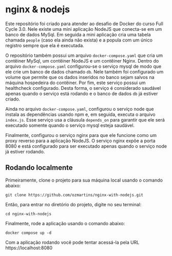 # nginx & nodejs

Este repositório foi criado para atender ao desafio de Docker do curso Full Cycle 3.0. Nele existe uma mini aplicação NodeJS que conecta-se em um banco de dados MySql. Em seguida a mini aplicação cria uma tabela chamada `people` (caso ela ainda não exista) e a popula com um único registro sempre que ela é executada.

O repositório também possui um arquivo `docker-compose.yaml` que cria um contêiner MySql, um contêiner NodeJS e um contêiner Nginx. Dentro do arquivo `docker-compose.yaml` configurou-se o serviço mysql de modo que ele crie um banco de dados chamado `db`. Nele também foi configurado um volume que permite que os dados inseridos no banco sejam salvos na máquina hospedeira do contêiner. Por fim, este serviço possui um healthcheck configurado. Desta forma, o serviço é considerado saudável apenas quando o serviço está rodando e o banco de dados `db` já estiver criado.

Ainda no arquivo `docker-compose.yaml`, configurou o serviço node que instala as dependências usando npm e, em seguida, executa o arquivo `index.js`. Esse serviço usa a cláusula `depends_on`  para garantir que ele será executado somente quando o serviço mysql esteja saudável.

Finalmente, configurou o serviço nginx para que ele funcione como um proxy reverso para a aplicação NodeJS. O serviço nginx expõe a porta 8080 e está configurado para ser executado apenas quando o serviço node já estiver rodando.

## Rodando localmente

Primeiramente, clone o projeto para sua máquina local usando o comando abaixo:

```
git clone https://github.com/ozmartins/nginx-with-nodejs.git
```

Então, para entrar no diretório do projeto, digite no seu terminal:

```
cd nginx-with-nodejs
```
Finalmente, rode a aplicação usando o comando abaixo:

```
docker compose up -d
```

Com a aplicação rodando você pode tentar acessá-la pela URL https://localhost:8080
